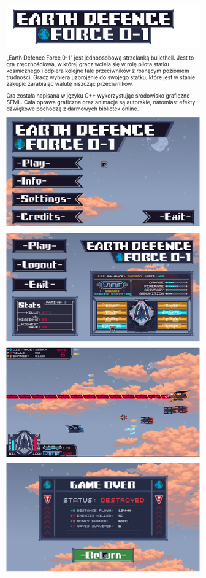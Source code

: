 <p align="center">
  <img src="screenshots/logo.png" alt="Logo"/>
</p>

„Earth Defence Force 0-1” jest jednoosobową strzelanką bullethell. Jest to gra zręcznościowa, w której gracz wciela się w rolę pilota statku kosmicznego i odpiera kolejne fale przeciwników z rosnącym poziomem trudności. 
Gracz wybiera uzbrojenie do swojego statku, które jest w stanie zakupić zarabiając walutę niszcząc przeciwników.

Gra została napisana w języku C++ wykorzystując środowisko graficzne SFML. Cała oprawa graficzna oraz animacje są autorskie, natomiast efekty dźwiękowe pochodzą z darmowych bibliotek online.


![Ekran startowy](screenshots/ss1.png?)

![Ekran profilu gracza](screenshots/ss2.png?)

![Ekran gry](screenshots/ss3.png?)

![Ekran Game Ober](screenshots/ss4.png?)

